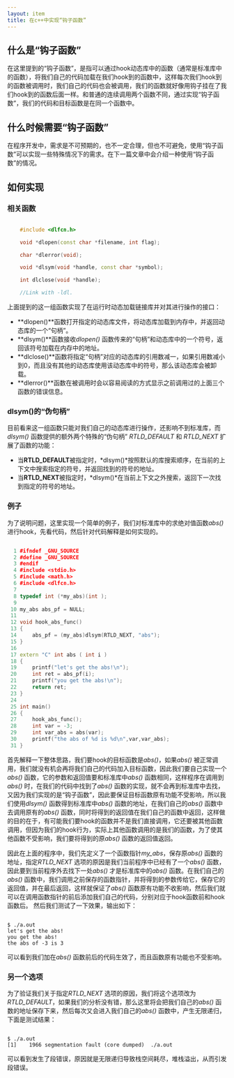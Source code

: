 ```yaml
---
layout: item
title: 在c++中实现“钩子函数”
---
```



## 什么是“钩子函数”

  在这里提到的“钩子函数”，是指可以通过hook动态库中的函数（通常是标准库中的函数），将我们自己的代码加载在我们hook到的函数中，这样每次我们hook到的函数被调用时，我们自己的代码也会被调用，我们的函数就好像用钩子挂在了我们hook到的函数后面一样。和普通的连续调用两个函数不同，通过实现“钩子函数”，我们的代码和目标函数是在同一个函数中。

## 什么时候需要“钩子函数”

  在程序开发中，需求是不可预期的，也不一定合理，但也不可避免，使用“钩子函数”可以实现一些特殊情况下的需求。在下一篇文章中会介绍一种使用“钩子函数”的情况。

## 如何实现

### 相关函数

```c++

	#include <dlfcn.h>

	void *dlopen(const char *filename, int flag);

	char *dlerror(void);

	void *dlsym(void *handle, const char *symbol);

	int dlclose(void *handle);

	//Link with -ldl.

```

  上面提到的这一组函数实现了在运行时动态加载链接库并对其进行操作的接口：
  - **dlopen()**函数打开指定的动态库文件，将动态库加载到内存中，并返回动态库的一个“句柄”。
  - **dlsym()**函数接收*dlopen()* 函数传来的“句柄”和动态库中的一个符号，返回该符号加载在内存中的地址。
  - **dlclose()**函数将指定“句柄”对应的动态库的引用数减一，如果引用数减小到0，而且没有其他的动态库使用该动态库中的符号，那么该动态库会被卸载。
  - **dlerror()**函数在被调用时会以容易阅读的方式显示之前调用过的上面三个函数的错误信息。

### dlsym()的“伪句柄”

  目前看来这一组函数只能对我们自己的动态库进行操作，还影响不到标准库，而*dlsym()* 函数提供的额外两个特殊的“伪句柄” *RTLD\_DEFAULT* 和 *RTLD\_NEXT* 扩展了函数的功能：
  - 当**RTLD\_DEFAULT**被指定时，*dlsym()*按照默认的库搜索顺序，在当前的上下文中搜索指定的符号，并返回找到的符号的地址。
  - 当**RTLD\_NEXT**被指定时，*dlsym()*在当前上下文之外搜索，返回下一次找到指定的符号的地址。

### 例子

  为了说明问题，这里实现一个简单的例子，我们对标准库中的求绝对值函数*abs()* 进行hook，先看代码，然后针对代码解释是如何实现的。

```c++

  1 #ifndef _GNU_SOURCE
  2 #define _GNU_SOURCE
  3 #endif
  4 #include <stdio.h>
  5 #include <math.h>
  6 #include <dlfcn.h>
  7
  8 typedef int (*my_abs)(int );
  9
 10 my_abs abs_pf = NULL;
 11
 12 void hook_abs_func()
 13 {
 14     abs_pf = (my_abs)dlsym(RTLD_NEXT, "abs");
 15 }
 16
 17 extern "C" int abs ( int i )
 18 {
 19     printf("let's get the abs!\n");
 20     int ret = abs_pf(i);
 21     printf("you get the abs!\n");
 22     return ret;
 23 }
 24
 25 int main()
 26 {
 27     hook_abs_func();
 28     int var = -3;
 29     int var_abs = abs(var);
 30     printf("the abs of %d is %d\n",var,var_abs);
 31 }

```
  首先解释一下整体思路，我们要hook的目标函数是*abs()*，如果*abs()* 被正常调用，我们就没有机会再将我们自己的代码加入目标函数，因此我们要自己实现一个*abs()* 函数，它的参数和返回值要和标准库中*abs()* 函数相同，这样程序在调用到*abs()* 时，在我们的代码中找到了*abs()* 函数的实现，就不会再到标准库中去找，又因为我们实现的是“钩子函数”，因此要保证目标函数原有功能不受影响，所以我们使用*dlsym()* 函数得到标准库中*abs()* 函数的地址，在我们自己的*abs()* 函数中去调用原有的*abs()* 函数，同时将得到的返回值在我们自己的函数中返回，这样做的目的在于，有可能我们要hook的函数并不是我们直接调用，它还要被其他函数调用，但因为我们的hook行为，实际上其他函数调用的是我们的函数，为了使其他函数不受影响，我们要将得到的原*abs()* 函数的返回值返回。

  因此在上面的程序中，我们先定义了一个函数指针*my_abs*，保存原*abs()* 函数的地址，指定*RTLD\_NEXT* 选项的原因是我们当前程序中已经有了一个*abs()* 函数，因此要到当前程序外去找下一处*abs()* 才是标准库中的*abs()* 函数。在我们自己的*abs()* 函数中，我们调用之前保存的函数指针，并将得到的参数传给它，保存它的返回值，并在最后返回，这样就保证了*abs()* 函数原有功能不收影响，然后我们就可以在调用函数指针的前后添加我们自己的代码，分别对应于hook函数前和hook函数后。
  然后我们测试了一下效果，输出如下：

```

$ ./a.out
let's get the abs!
you get the abs!
the abs of -3 is 3

```

  可以看到我们加在*abs()* 函数前后的代码生效了，而且函数原有功能也不受影响。

### 另一个选项

  为了验证我们关于指定*RTLD\_NEXT* 选项的原因，我们将这个选项改为*RTLD\_DEFAULT*，如果我们的分析没有错，那么这里将会把我们自己的*abs()* 函数的地址保存下来，然后每次又会进入我们自己的*abs()* 函数中，产生无限递归，下面是测试结果：

```

$ ./a.out
[1]    1966 segmentation fault (core dumped)  ./a.out

```

  可以看到发生了段错误，原因就是无限递归导致栈空间耗尽，堆栈溢出，从而引发段错误。